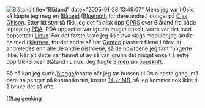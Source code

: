 title="Blåtand"
date="2005-01-28 13:49:07"
<img src="http://upload.wikimedia.org/wikipedia/en/7/7b/Bluetooth_logo.png" alt="Blåtand" align="left"  />Mens jeg var i Oslo så kjøpte jeg meg en <a href="http://en.wikipedia.org/wiki/Harold_Bluetooth">Blåtand</a> (<a href="http://en.wikipedia.org/wiki/Bluetooth">Bluetooth</a> for dere andre.) dongel på <a href="http://www.clasohlson.no/">Clas Ohlson</a>. Etter litt styr så fikk jeg det faktisk opp <a href="http://www.acronymfinder.com/af-query.asp?String=exact&Acronym=gprs&Find=Find">GPRS</a> over Blåtand fra både laptop og <a href="http://www.acronymfinder.com/af-query.asp?Acronym=pda&String=exact">PDA</a>.  PDA oppsettet var igrunn meget enkelt, verre var det med oppsettet i <a href="http://www.linux.org">Linux</a>. For det første viste jeg ikke hva slags moduler jeg skulle ha med i <a href="http://www.kernel.org">kjernen</a>, for det andre så har <a href="http://www.gentoo.org">Gentoo</a> plassert filene i /dev litt andreledes enn alle de andre distroene, så de howtoene jeg fant fungerte ikke. Når alt dette var funnet ut av så var igrunn det meget enkelt å sette opp GRPS over Blåtand i Linux. Jeg fulgte <a href="http://slarkware.com/">Simen</a> sin <a href="http://www.lilug.no/index.php?side=artikler&artid=12">oppskrift</a>.

Så nå kan jeg surfe/<a href="http://no.wikipedia.org/wiki/Weblog">blogge</a>/chatte når jeg tar bussen til Oslo neste gang, må bare ha penger på kontantkortet, koster <a href="http://www.chess.no/eway/default0.asp?&pid=208&trg=MainPage_3733&MainPage_3733=3829::10,1143:1">14 kr MB</a>, så jeg kommer nok ikke til å bruke det så ofte.

[[!tag  geeking
